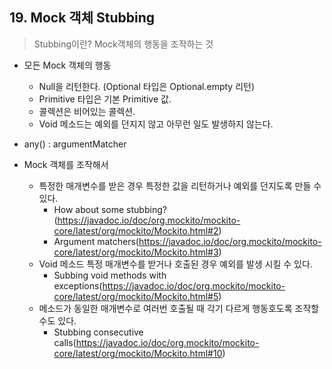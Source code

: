 ## 19. Mock 객체 Stubbing

> Stubbing이란? Mock객체의 행동을 조작하는 것

+ 모든 Mock 객체의 행동
  - Null을 리턴한다. (Optional 타입은 Optional.empty 리턴)
  - Primitive 타입은 기본 Primitive 값.
  - 콜렉션은 비어있는 콜렉션.
  - Void 메소드는 예외를 던지지 않고 아무런 일도 발생하지 않는다.

+ any() : argumentMatcher

+ Mock 객체를 조작해서
  - 특정한 매개변수를 받은 경우 특정한 값을 리턴하거나 예외를 던지도록 만들 수 있다.
    - How about some stubbing?(https://javadoc.io/doc/org.mockito/mockito-core/latest/org/mockito/Mockito.html#2)
    - Argument matchers(https://javadoc.io/doc/org.mockito/mockito-core/latest/org/mockito/Mockito.html#3)
  - Void 메소드 특정 매개변수를 받거나 호출된 경우 예외를 발생 시킬 수 있다.
    - Subbing void methods with exceptions(https://javadoc.io/doc/org.mockito/mockito-core/latest/org/mockito/Mockito.html#5)
  - 메소드가 동일한 매개변수로 여러번 호출될 때 각기 다르게 행동호도록 조작할 수도 있다.
    - Stubbing consecutive calls(https://javadoc.io/doc/org.mockito/mockito-core/latest/org/mockito/Mockito.html#10)
